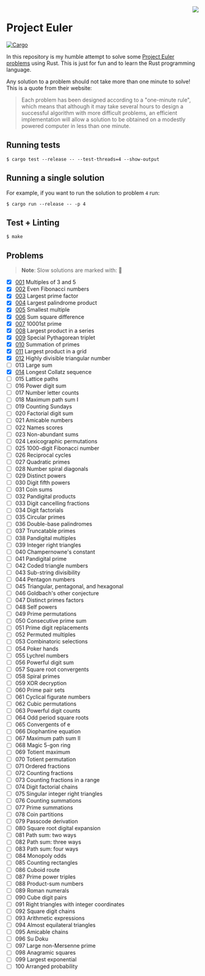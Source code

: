 <img align="right" src="https://projecteuler.net/images/clipart/euler_portrait.png">

<h1>Project Euler</h1>

[![Cargo](https://github.com/gbbirkisson/euler/actions/workflows/cargo.yml/badge.svg)](https://github.com/gbbirkisson/euler/actions/workflows/cargo.yml)

In this repository is my humble attempt to solve some [Project Euler problems](https://projecteuler.net/archives)
using Rust. This is just for fun and to learn the Rust programming language.

Any solution to a problem should not take more than one minute to solve! This is a quote from their website:

> Each problem has been designed according to a "one-minute rule", which means that although it may take several hours to design a successful algorithm with more difficult problems, an efficient implementation will allow a solution to be obtained on a modestly powered computer in less than one minute.

## Running tests

```console
$ cargo test --release -- --test-threads=4 --show-output
```

## Running a single solution

For example, if you want to run the solution to problem `4` run:

```console
$ cargo run --release -- -p 4
```

## Test + Linting

```console
$ make
```

## Problems

> **Note**: Slow solutions are marked with: 🐢

- [x] [001](src/problems/p001.rs) Multiples of 3 and 5
- [x] [002](src/problems/p002.rs) Even Fibonacci numbers
- [x] [003](src/problems/p003.rs) Largest prime factor
- [x] [004](src/problems/p004.rs) Largest palindrome product
- [x] [005](src/problems/p005.rs) Smallest multiple
- [x] [006](src/problems/p006.rs) Sum square difference
- [x] [007](src/problems/p007.rs) 10001st prime
- [x] [008](src/problems/p008.rs) Largest product in a series
- [x] [009](src/problems/p009.rs) Special Pythagorean triplet
- [x] [010](src/problems/p010.rs) Summation of primes
- [x] [011](src/problems/p011.rs) Largest product in a grid
- [x] [012](src/problems/p012.rs) Highly divisible triangular number
- [ ] 013 Large sum
- [x] [014](src/problems/p014.rs) Longest Collatz sequence
- [ ] 015 Lattice paths
- [ ] 016 Power digit sum
- [ ] 017 Number letter counts
- [ ] 018 Maximum path sum I
- [ ] 019 Counting Sundays
- [ ] 020 Factorial digit sum
- [ ] 021 Amicable numbers
- [ ] 022 Names scores
- [ ] 023 Non-abundant sums
- [ ] 024 Lexicographic permutations
- [ ] 025 1000-digit Fibonacci number
- [ ] 026 Reciprocal cycles
- [ ] 027 Quadratic primes
- [ ] 028 Number spiral diagonals
- [ ] 029 Distinct powers
- [ ] 030 Digit fifth powers
- [ ] 031 Coin sums
- [ ] 032 Pandigital products
- [ ] 033 Digit cancelling fractions
- [ ] 034 Digit factorials
- [ ] 035 Circular primes
- [ ] 036 Double-base palindromes
- [ ] 037 Truncatable primes
- [ ] 038 Pandigital multiples
- [ ] 039 Integer right triangles
- [ ] 040 Champernowne's constant
- [ ] 041 Pandigital prime
- [ ] 042 Coded triangle numbers
- [ ] 043 Sub-string divisibility
- [ ] 044 Pentagon numbers
- [ ] 045 Triangular, pentagonal, and hexagonal
- [ ] 046 Goldbach's other conjecture
- [ ] 047 Distinct primes factors
- [ ] 048 Self powers
- [ ] 049 Prime permutations
- [ ] 050 Consecutive prime sum
- [ ] 051 Prime digit replacements
- [ ] 052 Permuted multiples
- [ ] 053 Combinatoric selections
- [ ] 054 Poker hands
- [ ] 055 Lychrel numbers
- [ ] 056 Powerful digit sum
- [ ] 057 Square root convergents
- [ ] 058 Spiral primes
- [ ] 059 XOR decryption
- [ ] 060 Prime pair sets
- [ ] 061 Cyclical figurate numbers
- [ ] 062 Cubic permutations
- [ ] 063 Powerful digit counts
- [ ] 064 Odd period square roots
- [ ] 065 Convergents of e
- [ ] 066 Diophantine equation
- [ ] 067 Maximum path sum II
- [ ] 068 Magic 5-gon ring
- [ ] 069 Totient maximum
- [ ] 070 Totient permutation
- [ ] 071 Ordered fractions
- [ ] 072 Counting fractions
- [ ] 073 Counting fractions in a range
- [ ] 074 Digit factorial chains
- [ ] 075 Singular integer right triangles
- [ ] 076 Counting summations
- [ ] 077 Prime summations
- [ ] 078 Coin partitions
- [ ] 079 Passcode derivation
- [ ] 080 Square root digital expansion
- [ ] 081 Path sum: two ways
- [ ] 082 Path sum: three ways
- [ ] 083 Path sum: four ways
- [ ] 084 Monopoly odds
- [ ] 085 Counting rectangles
- [ ] 086 Cuboid route
- [ ] 087 Prime power triples
- [ ] 088 Product-sum numbers
- [ ] 089 Roman numerals
- [ ] 090 Cube digit pairs
- [ ] 091 Right triangles with integer coordinates
- [ ] 092 Square digit chains
- [ ] 093 Arithmetic expressions
- [ ] 094 Almost equilateral triangles
- [ ] 095 Amicable chains
- [ ] 096 Su Doku
- [ ] 097 Large non-Mersenne prime
- [ ] 098 Anagramic squares
- [ ] 099 Largest exponential
- [ ] 100 Arranged probability
